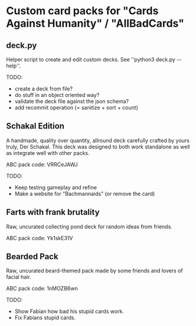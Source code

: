 # Custom card packs for "Cards Against Humanity" / "AllBadCards"

## deck.py
Helper script to create and edit custom decks.
See ''python3 deck.py --help''.

TODO:
- create a deck from file?
- do stuff in an object oriented way?
- validate the deck file against the json schema?
- add recommit operation (= sanitize + sort + count)

## Schakal Edition
A handmade, quality over quantity, allround deck carefully crafted by yours truly, Der Schakal.
This deck was designed to both work standalone as well as integrate well with other packs.

ABC pack code: VRRCeJAWJ

TODO:
- Keep testing gameplay and refine
- Make a website for "Bachmannaids" (or remove the card)

## Farts with frank brutality
Raw, uncurated collecting pond deck for random ideas from friends.

ABC pack code: Yk1skE31V

## Bearded Pack
Raw, uncurated beard-themed pack made by some friends and lovers of facial hair.

ABC pack code: 1nMOZB6wn

TODO:
- Show Fabian how bad his stupid cards work.
- Fix Fabians stupid cards.
